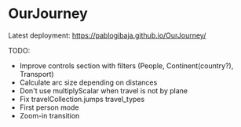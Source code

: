 # OurJourney
Latest deployment: 
https://pablogibaja.github.io/OurJourney/


TODO: 
- Improve controls section with filters (People, Continent(country?), Transport) 
- Calculate arc size depending on distances
- Don't use multiplyScalar when travel is not by plane   
- Fix travelCollection.jumps travel_types 
- First person mode
- Zoom-in transition 
